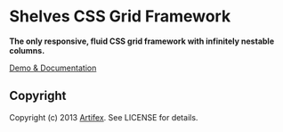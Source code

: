 Shelves CSS Grid Framework
==========================

**The only responsive, fluid CSS grid framework with infinitely nestable columns.**

[Demo & Documentation](http://shelves.whoisartifex.com/)

Copyright
---------

Copyright (c) 2013 [Artifex](http://whoisartifex.com/). See LICENSE for details.
